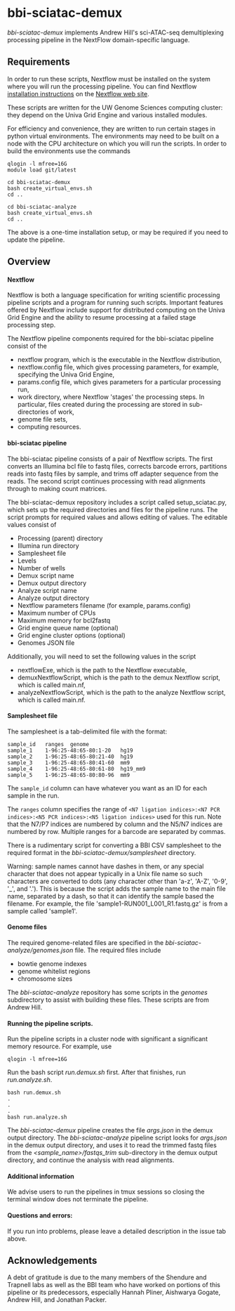 # bbi-sciatac-demux

*bbi-sciatac-demux* implements Andrew Hill's sci-ATAC-seq demultiplexing processing pipeline in the NextFlow domain-specific language.

## Requirements

In order to run these scripts, Nextflow must be installed on the system where you will run the processing pipeline. You can find Nextflow [installation instructions](https://www.nextflow.io/docs/latest/getstarted.html#installation) on the [Nextflow web site](https://www.nextflow.io).

These scripts are written for the UW Genome Sciences computing cluster: they depend on the Univa Grid Engine and various installed modules.

For efficiency and convenience, they are written to run certain stages in python virtual environments. The environments may need to be built on a node with the CPU architecture on which you will run the scripts. In order to build the environments use the commands

```
qlogin -l mfree=16G
module load git/latest

cd bbi-sciatac-demux
bash create_virtual_envs.sh
cd ..

cd bbi-sciatac-analyze
bash create_virtual_envs.sh
cd ..
```

The above is a one-time installation setup, or may be required if you need to update the pipeline.

## Overview

#### Nextflow

Nextflow is both a language specification for writing scientific processing pipeline scripts and a program for running such scripts. Important features offered by Nextflow include support for distributed computing on the Univa Grid Engine and the ability to resume processing at a failed stage processing step.

The Nextflow pipeline components required for the bbi-sciatac pipeline consist of the

* nextflow program, which is the executable in the Nextflow distribution,
* nextflow.config file, which gives processing parameters, for example, specifying the Univa Grid Engine,
* params.config file, which gives parameters for a particular processing run,
* work directory, where Nextflow 'stages' the processing steps. In particular, files created during the processing are stored in sub-directories of work,
* genome file sets,
* computing resources.

#### bbi-sciatac pipeline

The bbi-sciatac pipeline consists of a pair of Nextflow scripts. The first converts an Illumina bcl file to fastq files, corrects barcode errors, partitions reads into fastq files by sample, and trims off adapter sequence from the reads. The second script continues processing with read alignments through to making count matrices.

The bbi-sciatac-demux repository includes a script called setup_sciatac.py, which sets up the required directories and files for the pipeline runs. The script prompts for required values and allows editing of values. The editable values consist of

* Processing (parent) directory
* Illumina run directory
* Samplesheet file
* Levels
* Number of wells
* Demux script name
* Demux output directory
* Analyze script name
* Analyze output directory
* Nextflow parameters filename (for example, params.config)
* Maximum number of CPUs
* Maximum memory for bcl2fastq
* Grid engine queue name (optional)
* Grid engine cluster options (optional)
* Genomes JSON file

Additionally, you will need to set the following values in the script

* nextflowExe, which is the path to the Nextflow executable,
* demuxNextflowScript, which is the path to the demux Nextflow script, which is called main.nf,
* analyzeNextflowScript, which is the path to the analyze Nextflow script, which is called main.nf.

#### Samplesheet file

The samplesheet is a tab-delimited file with the format:

```
sample_id   ranges  genome
sample_1    1-96:25-48:65-80:1-20   hg19
sample_2    1-96:25-48:65-80:21-40  hg19
sample_3    1-96:25-48:65-80:41-60  mm9
sample_4    1-96:25-48:65-80:61-80  hg19_mm9
sample_5    1-96:25-48:65-80:80-96  mm9
```

The `sample_id` column can have whatever you want as an ID for each sample in the run.

The `ranges` column specifies the range of `<N7 ligation indices>:<N7 PCR indices>:<N5 PCR indices>:<N5 ligation indices>` used for this run. Note that the N7/P7 indices are numbered by column and the N5/N7 indices are numbered by row. Multiple ranges for a barcode are separated by commas.

There is a rudimentary script for converting a BBI CSV samplesheet to the required format in the *bbi-sciatac-demux/samplesheet* directory.

Warning: sample names cannot have dashes in them, or any special character that does not appear typically in a Unix file name so such characters are converted to dots (any character other than 'a-z', 'A-Z', '0-9', '_',  and '.'). This is because the script adds the sample name to the main file name, separated by a dash, so that it can identify the sample based the filename. For example, the file 'sample1-RUN001_L001_R1.fastq.gz' is from a sample called 'sample1'.

#### Genome files

The required genome-related files are specified in the *bbi-sciatac-analyze/genomes.json* file. The required files include

* bowtie genome indexes
* genome whitelist regions
* chromosome sizes

The *bbi-sciatac-analyze* repository has some scripts in the *genomes* subdirectory to assist with building these files. These scripts are from Andrew Hill.

#### Running the pipeline scripts.

Run the pipeline scripts in a cluster node with significant a significant memory resource. For example, use

```
qlogin -l mfree=16G
```

Run the bash script *run.demux.sh* first. After that finishes, run *run.analyze.sh*.

```
bash run.demux.sh
.
.
.
bash run.analyze.sh
```

The *bbi-sciatac-demux* pipeline creates the file *args.json* in the demux output directory. The *bbi-sciatac-analyze* pipeline script looks for *args.json* in the demux output directory, and uses it to read the trimmed fastq files from the *<sample_name>/fastqs_trim* sub-directory in the demux output directory, and continue the analysis with read alignments.
 
#### Additional information

We advise users to run the pipelines in tmux sessions so closing the terminal window does not terminate the pipeline.

#### Questions and errors:
If you run into problems, please leave a detailed description in the issue tab above.

## Acknowledgements

A debt of gratitude is due to the many members of the Shendure and Trapnell labs as well as the BBI team who have worked on portions of this pipeline or its predecessors, especially Hannah Pliner, Aishwarya Gogate, Andrew Hill, and Jonathan Packer.
